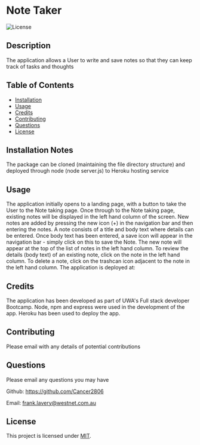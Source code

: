 # Note Taker  

![License](https://img.shields.io/badge/License-MIT-yellow.svg)
  

## Description

The application allows a User to write and save notes so that they can keep track of tasks and thoughts

  
## Table of Contents

- [Installation](#installation-notes)
- [Usage](#usage)
- [Credits](#credits)
- [Contributing](#contributing)
- [Questions](#questions)
- [License](#license)



## Installation Notes  

  The package can be cloned (maintaining the file directory structure) and deployed through node (node server.js) to Heroku hosting service   


## Usage 

  The application initially opens to a landing page, with a button to take the User to the Note taking page.  Once through to the Note taking page, existing notes will be displayed in the left hand column of the screen.  New notes are added by pressing the new icon (+) in the navigation bar and then entering the notes.  A note consists of a title and body text where details can be entered.  Once body text has been entered, a save icon will appear in the navigation bar - simply click on this to save the Note.  The new note will appear at the top of the list of notes in the left hand column.  To review the details (body text) of an existing note, click on the note in the left hand column.  To delete a note, click on the trashcan icon adjacent to the note in the left hand column.  The application is deployed at:   


## Credits  

  The application has been developed as part of UWA's Full stack developer Bootcamp.  Node, npm and express were used in the development of the app.  Heroku has been used to deploy the app.   


## Contributing  

  Please email with any details of potential contributions   




## Questions
Please email any questions you may have

Github:  https://github.com/Cancer2806

Email:  frank.lavery@westnet.com.au


## License
This project is licensed under [MIT](https://opensource.org/licenses/MIT).
